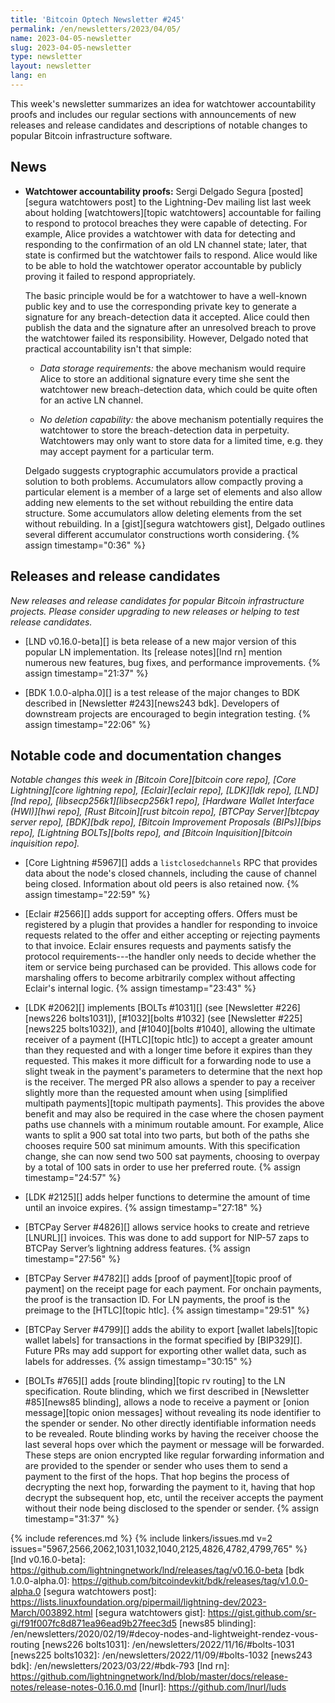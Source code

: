 ```yaml
---
title: 'Bitcoin Optech Newsletter #245'
permalink: /en/newsletters/2023/04/05/
name: 2023-04-05-newsletter
slug: 2023-04-05-newsletter
type: newsletter
layout: newsletter
lang: en
---
```

This week's newsletter summarizes an idea for watchtower accountability
proofs and includes our regular sections with announcements of new
releases and release candidates and descriptions of notable changes to
popular Bitcoin infrastructure software.

## News

- **Watchtower accountability proofs:** Sergi Delgado Segura
  [posted][segura watchtowers post] to the Lightning-Dev mailing list
  last week about holding [watchtowers][topic watchtowers] accountable
  for failing to respond to protocol breaches they were capable of
  detecting.  For example, Alice provides a watchtower with data for
  detecting and responding to the confirmation of an old LN channel
  state; later, that state is confirmed but the watchtower fails to
  respond.  Alice would like to be able to hold the watchtower operator
  accountable by publicly proving it failed to respond appropriately.

    The basic principle would be for a watchtower to have a well-known
    public key and to use the corresponding private key to generate a
    signature for any breach-detection data it accepted.  Alice could
    then publish the data and the signature after an unresolved breach
    to prove the watchtower failed its responsibility.  However, Delgado
    noted that practical accountability isn't that simple:

    - *Data storage requirements:* the above mechanism would require
      Alice to store an additional signature every time she sent the
      watchtower new breach-detection data, which could be quite
      often for an active LN channel.

    - *No deletion capability:* the above mechanism potentially requires
      the watchtower to store the breach-detection data in perpetuity.
      Watchtowers may only want to store data for a limited time, e.g.
      they may accept payment for a particular term.

    Delgado suggests cryptographic accumulators provide a practical
    solution to both problems.  Accumulators allow compactly proving a
    particular element is a member of a large set of elements and also
    allow adding new elements to the set without rebuilding the entire
    data structure.  Some accumulators allow deleting elements from the
    set without rebuilding.  In a
    [gist][segura watchtowers gist], Delgado outlines several different
    accumulator constructions worth considering. {% assign timestamp="0:36" %}

## Releases and release candidates

*New releases and release candidates for popular Bitcoin infrastructure
projects.  Please consider upgrading to new releases or helping to test
release candidates.*

- [LND v0.16.0-beta][] is beta release of a new major version of this popular LN
  implementation.  Its [release notes][lnd rn] mention numerous new
  features, bug fixes, and performance improvements. {% assign timestamp="21:37" %}

- [BDK 1.0.0-alpha.0][] is a test release of the major changes to BDK
  described in [Newsletter #243][news243 bdk].  Developers of
  downstream projects are encouraged to begin integration testing. {% assign timestamp="22:06" %}

## Notable code and documentation changes

*Notable changes this week in [Bitcoin Core][bitcoin core repo], [Core
Lightning][core lightning repo], [Eclair][eclair repo], [LDK][ldk repo],
[LND][lnd repo], [libsecp256k1][libsecp256k1 repo], [Hardware Wallet
Interface (HWI)][hwi repo], [Rust Bitcoin][rust bitcoin repo], [BTCPay
Server][btcpay server repo], [BDK][bdk repo], [Bitcoin Improvement
Proposals (BIPs)][bips repo], [Lightning BOLTs][bolts repo], and
[Bitcoin Inquisition][bitcoin inquisition repo].*

- [Core Lightning #5967][] adds a `listclosedchannels` RPC that provides data
  about the node's closed channels, including the cause of channel being closed.
  Information about old peers is also retained now. {% assign timestamp="22:59" %}

- [Eclair #2566][] adds support for accepting offers.  Offers must be
  registered by a plugin that provides a handler for responding to
  invoice requests related to the offer and either accepting or
  rejecting payments to that invoice.  Eclair ensures requests and
  payments satisfy the protocol requirements---the handler only needs to
  decide whether the item or service being purchased can be provided.
  This allows code for marshaling offers to become arbitrarily complex
  without affecting Eclair's internal logic. {% assign timestamp="23:43" %}

- [LDK #2062][] implements [BOLTs #1031][] (see [Newsletter
  #226][news226 bolts1031]), [#1032][bolts #1032] (see [Newsletter
  #225][news225 bolts1032]), and [#1040][bolts #1040], allowing the
  ultimate receiver of a payment ([HTLC][topic htlc]) to accept a
  greater amount than they requested and with a longer time before it
  expires than they requested.  This makes it more difficult for a
  forwarding node to use a slight tweak in the payment's parameters to
  determine that the next hop is the receiver.  The merged PR also allows a
  spender to pay a receiver slightly more than the requested amount when
  using [simplified multipath payments][topic multipath payments]. This
  provides the above benefit and may also be required in the case where
  the chosen payment paths use channels with a minimum routable amount.
  For example, Alice wants to split a 900 sat total into two parts, but
  both of the paths she chooses require 500 sat minimum amounts. With
  this specification change, she can now send two 500 sat payments,
  choosing to overpay by a total of 100 sats in order to use her
  preferred route. {% assign timestamp="24:57" %}

- [LDK #2125][] adds helper functions to determine the amount of
  time until an invoice expires. {% assign timestamp="27:18" %}

- [BTCPay Server #4826][] allows service hooks to create and retrieve [LNURL][]
  invoices.  This was done to add support for NIP-57 zaps to BTCPay Server’s
  lightning address features. {% assign timestamp="27:56" %}

- [BTCPay Server #4782][] adds [proof of payment][topic proof of
  payment] on the receipt page for each payment.  For onchain payments,
  the proof is the transaction ID.  For LN payments, the proof is the
  preimage to the [HTLC][topic htlc]. {% assign timestamp="29:51" %}

- [BTCPay Server #4799][] adds the ability to export [wallet
  labels][topic wallet labels] for transactions in the format specified
  by [BIP329][].  Future PRs may add support for exporting other wallet
  data, such as labels for addresses. {% assign timestamp="30:15" %}

- [BOLTs #765][] adds [route blinding][topic rv routing] to the LN
  specification.  Route blinding, which we first described in
  [Newsletter #85][news85 blinding], allows a node to receive a payment
  or [onion message][topic onion messages] without revealing its node
  identifier to the spender or sender.  No other directly identifiable
  information needs to be revealed.  Route blinding works by having the
  receiver choose the last several hops over which the payment or
  message will be forwarded.  These steps are onion encrypted like
  regular forwarding information and are provided to the spender or
  sender who uses them to send a payment to the first of the hops.  That
  hop begins the process of decrypting the next hop, forwarding the
  payment to it, having that hop decrypt the subsequent hop, etc,
  until the receiver accepts the payment without their node being
  disclosed to the spender or sender. {% assign timestamp="31:37" %}

{% include references.md %}
{% include linkers/issues.md v=2 issues="5967,2566,2062,1031,1032,1040,2125,4826,4782,4799,765" %}
[lnd v0.16.0-beta]: https://github.com/lightningnetwork/lnd/releases/tag/v0.16.0-beta
[bdk 1.0.0-alpha.0]: https://github.com/bitcoindevkit/bdk/releases/tag/v1.0.0-alpha.0
[segura watchtowers post]: https://lists.linuxfoundation.org/pipermail/lightning-dev/2023-March/003892.html
[segura watchtowers gist]: https://gist.github.com/sr-gi/f91f007fc8d871ea96ead9b27feec3d5
[news85 blinding]: /en/newsletters/2020/02/19/#decoy-nodes-and-lightweight-rendez-vous-routing
[news226 bolts1031]: /en/newsletters/2022/11/16/#bolts-1031
[news225 bolts1032]: /en/newsletters/2022/11/09/#bolts-1032
[news243 bdk]: /en/newsletters/2023/03/22/#bdk-793
[lnd rn]: https://github.com/lightningnetwork/lnd/blob/master/docs/release-notes/release-notes-0.16.0.md
[lnurl]: https://github.com/lnurl/luds
